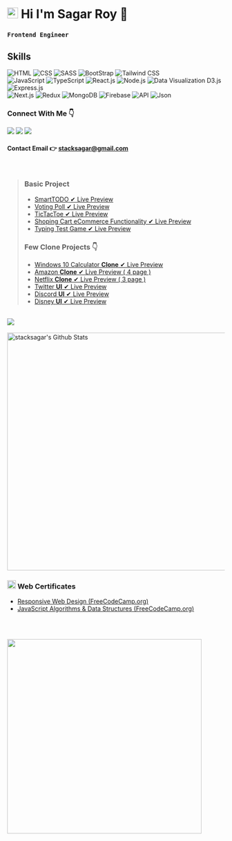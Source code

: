 # <img src="https://i.ibb.co/tB8bvL8/mr-sagar.jpg" width="25" /> Hi I'm Sagar Roy 👋

### `Frontend Engineer`  

## Skills  


<img src="https://img.shields.io/badge/-HTML-red" alt="HTML" /> <img src="https://img.shields.io/badge/-CSS-blueviolet" alt="CSS" /> <img src="https://img.shields.io/badge/-SASS-orange" alt="SASS" /> <img src="https://img.shields.io/badge/-Bootstrap-blue" alt="BootStrap" /> <img src="https://img.shields.io/badge/-Tailwind CSS-success" alt="Tailwind CSS" /> <br /> <img src="https://img.shields.io/badge/-JavaScript-yellow" alt="JavaScript" /> <img src="https://img.shields.io/badge/-TypeScript-blueviolet" alt="TypeScript" /> <img src="https://img.shields.io/badge/-React.js-informational" alt="React.js" /> <img src="https://img.shields.io/badge/-Node.js-brightgreen" alt="Node.js" /> <img src="https://img.shields.io/badge/-Data Visualization_(D3.js)-yellowgreen" alt="Data Visualization D3.js" /> <img src="https://img.shields.io/badge/-Express.js-green" alt="Express.js" /> <br /> <img src="https://img.shields.io/badge/-Next.js-orange" alt="Next.js" /> <img src="https://img.shields.io/badge/-Redux-blue" alt="Redux" /> <img src="https://img.shields.io/badge/-MongoDB-green" alt="MongoDB" /> <img src="https://img.shields.io/badge/-Firebase-success" alt="Firebase" /> <img src="https://img.shields.io/badge/-API-informational" alt="API" /> <img src="https://img.shields.io/badge/-JSON-green" alt="Json" />  
### Connect With Me 👇
[![](https://img.shields.io/badge/%20-Linkedin-blue?color=blue&labelColor=blue&logo=linkedin&logoColor=white)](https://www.linkedin.com/in/stacksagar "@stacksagar linkedin profile") [![](https://img.shields.io/badge/%20-Twitter-blue?color=blue&labelColor=blue&logo=twitter&logoColor=white)](https://www.twitter.com/stacksagar "@stacksagar twitter profile") [![](https://img.shields.io/badge/%20-Facebook-blue?color=blue&labelColor=blue&logo=facebook&logoColor=white)](https://www.facebook.com/stacksagar "@stacksagar facebook profile")

#### Contact Email 👉 <a href="mailto:stacksagar@gmail.com">stacksagar@gmail.com</a> 

<br /> 

> ### Basic Project 
> - <a href="https://stacksagar.github.io/smart-todo"> SmartTODO ✔ Live Preview </a>
> - <a href="https://stacksagar.github.io/smart-poll"> Voting Poll ✔ Live Preview </a>
> - <a href="https://stacksagar.github.io/tic-tac-toe"> TicTacToe ✔ Live Preview </a>
> - <a href="https://stacksagar.github.io/eCommerce-shopping-cart"> Shoping Cart eCommerce Functionality ✔ Live Preview </a>
> - <a href="https://stacksagar.github.io/typing-test"> Typing Test Game ✔ Live Preview </a>
> ### Few Clone Projects 👇
> - <a href="https://stacksagar.github.io/windows10-calculator-clone"> Windows 10 Calculator **Clone** ✔ Live Preview </a>
> - <a href="https://stacksagar.github.io/amazon-clone"> Amazon **Clone** ✔ Live Preview ( 4 page ) </a>
> - <a href="https://stacksagar.github.io/netflix-clone"> Netflix **Clone** ✔ Live Preview ( 3 page ) </a>
> - <a href="https://stacksagar.github.io/twitter-ui"> Twitter **UI** ✔ Live Preview </a>
> - <a href="https://stacksagar.github.io/discord-clone"> Discord **UI** ✔ Live Preview </a> 
> - <a href="https://stacksagar.github.io/disney-plus-ui"> Disney **UI** ✔ Live Preview </a> 
 
 <br/>

<a href="https://github.com/stacksagar">
  <img align="center" src="https://github-readme-stats.vercel.app/api/top-langs/?username=stacksagar&theme=light&hide_langs_below=1" />
</a>

<br />
<br />

<img width="550" alt="stacksagar's Github Stats"  src="https://github-readme-stats.vercel.app/api?username=stacksagar&show_icons=true"/>


### <img src="https://png.pngtree.com/png-clipart/20190614/original/pngtree-certificate-icon-png-image_3715104.jpg" width="20" /> Web Certificates
- <a href="https://www.freecodecamp.org/certification/stacksagar/responsive-web-design">Responsive Web Design (FreeCodeCamp.org) </a> 
- <a href="https://www.freecodecamp.org/certification/stacksagar/javascript-algorithms-and-data-structures">JavaScript Algorithms & Data Structures (FreeCodeCamp.org) </a> 


<br />
<br />

<a href="https://stacksagar.github.io/works"><img src="https://climaxbpm.com/img/webdesign/portfolio.gif" width="450" /> </a>

